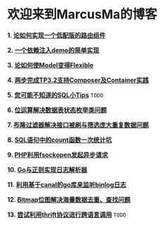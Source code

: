 ﻿# 欢迎来到MarcusMa的博客
 
**1. [论如何实现一个低配版的路由组件](https://github.com/marcus-ma/myBlog/issues/1)**

**2. [一个依赖注入demo的简单实现](https://github.com/marcus-ma/myBlog/issues/2)**

**3. [论如何使Model变得Flexible](https://github.com/marcus-ma/myBlog/issues/3)**

**4. [两步完成TP3.2支持Composer及Container实践](https://github.com/marcus-ma/myBlog/issues/4)**

**5. [您可能不知道的SQL小Tips](https://github.com/marcus-ma/myBlog/issues/5)** `TODO`

**6. [位运算解决数据表状态枚举类问题](https://github.com/marcus-ma/myBlog/issues/6)**

**7. [布隆过滤器解决接口被刷与筛选庞大重复数据问题](https://github.com/marcus-ma/myBlog/issues/7)** 

**8. [SQL语句中的count函数一次统计坑](https://github.com/marcus-ma/myBlog/issues/8)** 

**9. [PHP利用fsockopen发起异步请求](https://github.com/marcus-ma/myBlog/issues/9)** 

**10. [Go与正则实现日志解析器](https://github.com/marcus-ma/myBlog/issues/10)** 

**11. [利用基于canal的go库来监听binlog日志](https://github.com/marcus-ma/myBlog/issues/11)** 

**12. [Bitmap位图解决海量数据去重、查找问题](https://github.com/marcus-ma/myBlog/issues/12)** 

**13. [尝试利用thrift协议进行跨语言调用](https://github.com/marcus-ma/myBlog/issues/13)** `TODO`

